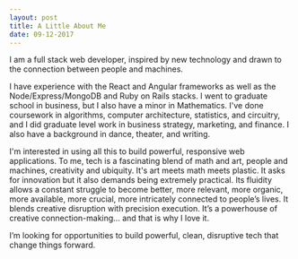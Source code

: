 ```yaml
---
layout: post
title: A Little About Me
date: 09-12-2017
---
```


I am a full stack web developer, inspired by new technology and drawn to the connection between people and machines. 

I have experience with the React and Angular frameworks as well as the Node/Express/MongoDB and Ruby on Rails stacks. I went to graduate school in business, but I also have a minor in Mathematics. I've done coursework in algorithms, computer architecture, statistics, and circuitry, and I did graduate level work in business strategy, marketing, and finance. I also have a background in dance, theater, and writing. 

I'm interested in using all this to build powerful, responsive web applications. To me, tech is a fascinating blend of math and art, people and machines, creativity and ubiquity. It's art meets math meets plastic. It asks for innovation but it also demands being extremely practical. Its fluidity allows a constant struggle to become better, more relevant, more organic, more available, more crucial, more intricately connected to people’s lives. It blends creative disruption with precision execution. It’s a powerhouse of creative connection-making... and that is why I love it.

I’m looking for opportunities to build powerful, clean, disruptive tech that change things forward.